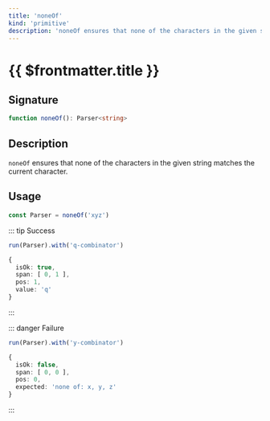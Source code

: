 ```yaml
---
title: 'noneOf'
kind: 'primitive'
description: 'noneOf ensures that none of the characters in the given string matches the current character.'
---
```


# {{ $frontmatter.title }} <Primitive />

## Signature

```ts
function noneOf(): Parser<string>
```

## Description

`noneOf` ensures that none of the characters in the given string matches the current character.

## Usage

```ts
const Parser = noneOf('xyz')
```

::: tip Success
```ts
run(Parser).with('q-combinator')

{
  isOk: true,
  span: [ 0, 1 ],
  pos: 1,
  value: 'q'
}
```
:::

::: danger Failure
```ts
run(Parser).with('y-combinator')

{
  isOk: false,
  span: [ 0, 0 ],
  pos: 0,
  expected: 'none of: x, y, z'
}
```
:::
